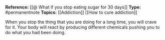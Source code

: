 
**Reference:** [[@ What if you stop eating sugar for 30 days]]
**Type:** #permanentnote 
**Topics:** [[Addiction]] [[How to cure addiction]]

When you stop the thing that you are doing for a long time, you will crave for it. Your body will react by producing different chemicals pushing you to do what you had been doing.  
